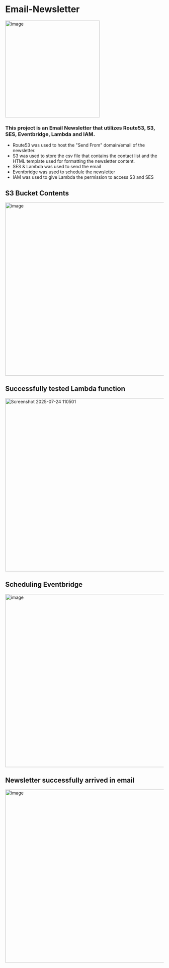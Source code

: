 # Email-Newsletter
<img width="300" height="308" alt="image" src="https://github.com/user-attachments/assets/fe402bac-5357-4476-99c7-5ad1ae03ac4d" />

### This project is an Email Newsletter that utilizes Route53, S3, SES, Eventbridge, Lambda and IAM.
* Route53 was used to host the "Send From" domain/email of the newsletter.
* S3 was used to store the csv file that contains the contact list and the HTML template used for formatting the newsletter content.
* SES & Lambda was used to send the email
* Eventbridge was used to schedule the newsletter
* IAM was used to give Lambda the permission to access S3 and SES


## S3 Bucket Contents
<img width="900" height="550" alt="image" src="https://github.com/user-attachments/assets/d6a10e03-77fa-4fe5-ab59-ba0bf30bb316" />


## Successfully tested Lambda function
<img width="900" height="550" alt="Screenshot 2025-07-24 110501" src="https://github.com/user-attachments/assets/07a8bf97-f669-40e3-a9b4-41a042e919a2" />

## Scheduling Eventbridge 
<img width="900" height="550" alt="image" src="https://github.com/user-attachments/assets/d4c8c55b-b83b-4730-8f8d-2413b490387b" />

## Newsletter successfully arrived in email
<img width="900" height="550" alt="image" src="https://github.com/user-attachments/assets/0574e1c5-b517-475e-834e-9d38bb2ddba6" />









